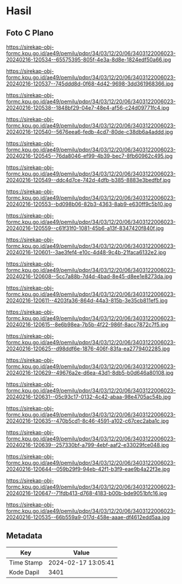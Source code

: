 # Hasil

## Foto C Plano

https://sirekap-obj-formc.kpu.go.id/ae49/pemilu/pdpr/34/03/12/20/06/3403122006023-20240216-120534--65575395-805f-4e3a-8d8e-1824edf50a66.jpg

https://sirekap-obj-formc.kpu.go.id/ae49/pemilu/pdpr/34/03/12/20/06/3403122006023-20240216-120537--745ddd8d-0f68-4d42-9698-3dd361968366.jpg

https://sirekap-obj-formc.kpu.go.id/ae49/pemilu/pdpr/34/03/12/20/06/3403122006023-20240216-120538--1848bf29-04e7-48e4-af56-c24d09771fc4.jpg

https://sirekap-obj-formc.kpu.go.id/ae49/pemilu/pdpr/34/03/12/20/06/3403122006023-20240216-120540--5676eea6-fedb-4cd7-80de-c38db6a4addd.jpg

https://sirekap-obj-formc.kpu.go.id/ae49/pemilu/pdpr/34/03/12/20/06/3403122006023-20240216-120545--76da8046-ef99-4b39-bec7-8fb60962c495.jpg

https://sirekap-obj-formc.kpu.go.id/ae49/pemilu/pdpr/34/03/12/20/06/3403122006023-20240216-120549--ddc4d7ce-742d-4dfb-b385-8883e3bedfbf.jpg

https://sirekap-obj-formc.kpu.go.id/ae49/pemilu/pdpr/34/03/12/20/06/3403122006023-20240216-120553--bd098b06-82b3-4363-8ab9-e630ff9c5b10.jpg

https://sirekap-obj-formc.kpu.go.id/ae49/pemilu/pdpr/34/03/12/20/06/3403122006023-20240216-120559--c61f31f0-1081-45b6-a13f-8347420f840f.jpg

https://sirekap-obj-formc.kpu.go.id/ae49/pemilu/pdpr/34/03/12/20/06/3403122006023-20240216-120601--3ae3fef4-e10c-4d48-9c4b-21faca6132e2.jpg

https://sirekap-obj-formc.kpu.go.id/ae49/pemilu/pdpr/34/03/12/20/06/3403122006023-20240216-120608--5cc7a88b-7d4d-4bad-8e45-d8ee1e8273da.jpg

https://sirekap-obj-formc.kpu.go.id/ae49/pemilu/pdpr/34/03/12/20/06/3403122006023-20240216-120611--4203fa36-864d-44a3-815b-3e35cb811ef5.jpg

https://sirekap-obj-formc.kpu.go.id/ae49/pemilu/pdpr/34/03/12/20/06/3403122006023-20240216-120615--8e6b98ea-7b5b-4f22-986f-8acc7872c7f5.jpg

https://sirekap-obj-formc.kpu.go.id/ae49/pemilu/pdpr/34/03/12/20/06/3403122006023-20240216-120625--d98ddf6e-1876-406f-83fa-ea2779402285.jpg

https://sirekap-obj-formc.kpu.go.id/ae49/pemilu/pdpr/34/03/12/20/06/3403122006023-20240216-120629--49676a2e-d6ea-43d1-8db5-b0d646a80108.jpg

https://sirekap-obj-formc.kpu.go.id/ae49/pemilu/pdpr/34/03/12/20/06/3403122006023-20240216-120631--05c93c17-0132-4c42-abaa-98e4705ac54b.jpg

https://sirekap-obj-formc.kpu.go.id/ae49/pemilu/pdpr/34/03/12/20/06/3403122006023-20240216-120635--470b5cd1-8c46-4591-a102-c67cec2aba1c.jpg

https://sirekap-obj-formc.kpu.go.id/ae49/pemilu/pdpr/34/03/12/20/06/3403122006023-20240216-120639--257330bf-a799-4ebf-aaf2-e33029fce048.jpg

https://sirekap-obj-formc.kpu.go.id/ae49/pemilu/pdpr/34/03/12/20/06/3403122006023-20240216-120644--059b29f9-94eb-42f1-b3f9-eae9b4a22f3e.jpg

https://sirekap-obj-formc.kpu.go.id/ae49/pemilu/pdpr/34/03/12/20/06/3403122006023-20240216-120647--71fdb413-d768-4183-b00b-bde9051bfc16.jpg

https://sirekap-obj-formc.kpu.go.id/ae49/pemilu/pdpr/34/03/12/20/06/3403122006023-20240216-120535--66b559a9-017d-458e-aaae-df4612edd5aa.jpg


## Metadata

| Key        | Value               |
| ---------- | ------------------- |
| Time Stamp | 2024-02-17 13:05:41 |
| Kode Dapil | 3401                |



